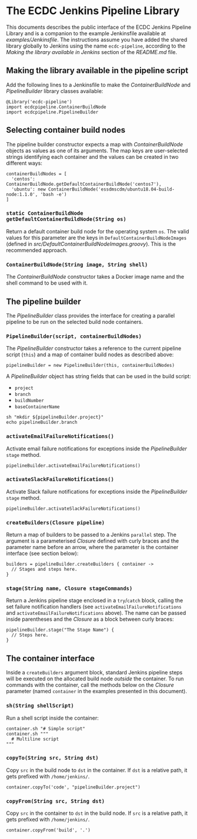 # The ECDC Jenkins Pipeline Library

This documents describes the public interface of the ECDC Jenkins Pipeline Library and is a companion to the example Jenkinsfile available at *examples/Jenkinsfile*. The instructions assume you have added the shared library globally to Jenkins using the name `ecdc-pipeline`, according to the *Making the library available in Jenkins* section of the *README.md* file.


## Making the library available in the pipeline script

Add the following lines to a Jenkinsfile to make the *ContainerBuildNode* and *PipelineBuilder* library classes available:

```
@Library('ecdc-pipeline')
import ecdcpipeline.ContainerBuildNode
import ecdcpipeline.PipelineBuilder
```


## Selecting container build nodes

The pipeline builder constructor expects a map with *ContainerBuildNode* objects as values as one of its arguments. The map keys are user-selected strings identifying each container and the values can be created in two different ways:

```
containerBuildNodes = [
  'centos': ContainerBuildNode.getDefaultContainerBuildNode('centos7'),
  'ubuntu': new ContainerBuildNode('essdmscdm/ubuntu18.04-build-node:1.1.0', 'bash -e')
]
```

### `static ContainerBuildNode getDefaultContainerBuildNode(String os)`

Return a default container build node for the operating system `os`. The valid values for this parameter are the keys in `DefaultContainerBuildNodeImages` (defined in *src/DefaultContainerBuildNodeImages.groovy*). This is the recommended approach.

### `ContainerBuildNode(String image, String shell)`

The *ContainerBuildNode* constructor takes a Docker image name and the shell command to be used with it.


## The pipeline builder

The *PipelineBuilder* class provides the interface for creating a parallel pipeline to be run on the selected build node containers.

### `PipelineBuilder(script, containerBuildNodes)`

The  *PipelineBuilder* constructor takes a reference to the current pipeline script (`this`) and a map of container build nodes as described above:

```
pipelineBuilder = new PipelineBuilder(this, containerBuildNodes)
```

A *PipelineBuilder* object has string fields that can be used in the build script:

* `project`
* `branch`
* `buildNumber`
* `baseContainerName`

```
sh "mkdir ${pipelineBuilder.project}"
echo pipelineBuilder.branch
```

### `activateEmailFailureNotifications()`

Activate email failure notifications for exceptions inside the *PipelineBuilder* `stage` method.

```
pipelineBuilder.activateEmailFailureNotifications()
```

### `activateSlackFailureNotifications()`

Activate Slack failure notifications for exceptions inside the *PipelineBuilder* `stage` method.

```
pipelineBuilder.activateSlackFailureNotifications()
```

### `createBuilders(Closure pipeline)`

Return a map of builders to be passed to a Jenkins `parallel` step. The argument is a parameterised *Closure* defined with curly braces and the parameter name before an arrow, where the parameter is the container interface (see section below):

```
builders = pipelineBuilder.createBuilders { container ->
  // Stages and steps here.
}
```

### `stage(String name, Closure stageCommands)`

Return a Jenkins pipeline stage enclosed in a `try`/`catch` block, calling the set failure notification handlers (see `activateEmailFailureNotifications` and `activateEmailFailureNotifications` above). The name can be passed inside parentheses and the *Closure* as a block between curly braces:

```
pipelineBuilder.stage("The Stage Name") {
  // Steps here.
}
```


## The container interface

Inside a `createBuilders` argument block, standard Jenkins pipeline steps will be executed on the allocated build node *outside* the container. To run commands with the container, call the methods below on the *Closure* parameter (named `container` in the examples presented in this document).

### `sh(String shellScript)`

Run a shell script inside the container:

```
container.sh "# Simple script"
container.sh """
  # Multiline script
"""
```

### `copyTo(String src, String dst)`

Copy `src` in the build node to `dst` in the container. If `dst` is a relative path, it gets prefixed with `/home/jenkins/`.

```
container.copyTo('code', "pipelineBuilder.project")
```

### `copyFrom(String src, String dst)`

Copy `src` in the container to `dst` in the build node. If `src` is a relative path, it gets prefixed with `/home/jenkins/`.

```
container.copyFrom('build', '.')
```
